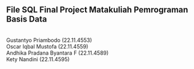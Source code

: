<h2>File SQL Final Project Matakuliah Pemrograman Basis Data</h2><br />
Gustantyo Priambodo (22.11.4553)<br />
Oscar Iqbal Mustofa (22.11.4559)<br />
Andhika Pradana Byantara F (22.11.4589)<br />
Kety Nandini (22.11.4595)<br />
